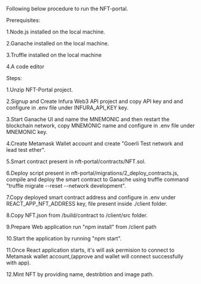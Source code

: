 Following below procedure to run the NFT-portal.


Prerequisites:

  1.Node.js installed on the local machine.
  
  2.Ganache installed on the local machine.
  
  3.Truffle installed on the local machine
  
  4.A code editor


Steps:

1.Unzip NFT-Portal project.

2.Signup and Create Infura Web3 API project and copy API key and and configure in .env file under INFURA_API_KEY key.

3.Start Ganache UI and name the MNEMONIC and then restart the blockchain network, copy MNEMONIC name and configure in .env file under MNEMONIC key.

4.Create Metamask Wallet account and create "Goerli Test network and lead test ether".

5.Smart contract present in nft-portal/contracts/NFT.sol.

6.Deploy script present in nft-portal/migrations/2_deploy_contracts.js, compile and deploy the smart contract to Ganache using truffle command "truffle migrate --reset --network development".

7.Copy deployed smart contract address and configure in .env under REACT_APP_NFT_ADDRESS key, file present inside ./client folder.

8.Copy NFT.json from /build/contract to /client/src folder.

9.Prepare Web application run "npm install" from /client path

10.Start the application by running "npm start".

11.Once React application starts, it's will ask permision to connect to Metamask wallet account,(approve and wallet will connect successfully with app).

12.Mint NFT by providing name, destribtion and image path.
